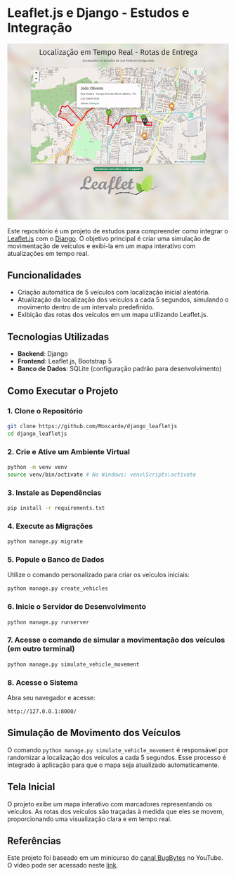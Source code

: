 # Leaflet.js e Django - Estudos e Integração

<div align="center">
  <img src="screenshots/header.gif" alt="Header">
</div>

Este repositório é um projeto de estudos para compreender como integrar o [Leaflet.js](https://leafletjs.com/) com o [Django](https://www.djangoproject.com/). O objetivo principal é criar uma simulação de movimentação de veículos e exibi-la em um mapa interativo com atualizações em tempo real.

## Funcionalidades

- Criação automática de 5 veículos com localização inicial aleatória.
- Atualização da localização dos veículos a cada 5 segundos, simulando o movimento dentro de um intervalo predefinido.
- Exibição das rotas dos veículos em um mapa utilizando Leaflet.js.

## Tecnologias Utilizadas

- **Backend**: Django
- **Frontend**: Leaflet.js, Bootstrap 5
- **Banco de Dados**: SQLite (configuração padrão para desenvolvimento)

## Como Executar o Projeto

### 1. Clone o Repositório

```bash
git clone https://github.com/Moscarde/django_leafletjs
cd django_leafletjs
```

### 2. Crie e Ative um Ambiente Virtual

```bash
python -m venv venv
source venv/bin/activate # No Windows: venv\Scripts\activate
```

### 3. Instale as Dependências

```bash
pip install -r requirements.txt
```

### 4. Execute as Migrações

```bash
python manage.py migrate
```

### 5. Popule o Banco de Dados

Utilize o comando personalizado para criar os veículos iniciais:

```bash
python manage.py create_vehicles
```

### 6. Inicie o Servidor de Desenvolvimento

```bash
python manage.py runserver
```

### 7. Acesse o comando de simular a movimentação dos veículos (em outro terminal)

```bash
python manage.py simulate_vehicle_movement
```

### 8. Acesse o Sistema

Abra seu navegador e acesse:

```
http://127.0.0.1:8000/
```

## Simulação de Movimento dos Veículos

O comando `python manage.py simulate_vehicle_movement` é responsável por randomizar a localização dos veículos a cada 5 segundos. Esse processo é integrado à aplicação para que o mapa seja atualizado automaticamente.

## Tela Inicial

O projeto exibe um mapa interativo com marcadores representando os veículos. As rotas dos veículos são traçadas à medida que eles se movem, proporcionando uma visualização clara e em tempo real.


## Referências

Este projeto foi baseado em um minicurso do [canal BugBytes](https://www.youtube.com/@bugbytes3923) no YouTube. O vídeo pode ser acessado neste [link](https://www.youtube.com/watch?v=vBd9Yy3tQPo).